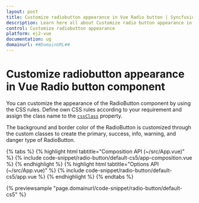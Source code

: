 ```yaml
---
layout: post
title: Customize radiobutton appearance in Vue Radio button | Syncfusion
description: Learn here all about Customize radio button appearance in Vue Radio button component of Syncfusion Essential, it's elements, and more.
control: Customize radiobutton appearance 
platform: ej2-vue
documentation: ug
domainurl: ##DomainURL##
---
```


# Customize radiobutton appearance in Vue Radio button component

You can customize the appearance of the RadioButton component by using the CSS rules. Define own CSS rules according to your requirement and assign the class name to the [`cssClass`](https://ej2.syncfusion.com/vue/documentation/api/radio-button/#cssclass) property.

The background and border color of the RadioButton is customized through the custom classes to create the primary, success, info, warning, and danger type of RadioButton.

{% tabs %}
{% highlight html tabtitle="Composition API (~/src/App.vue)" %}
{% include code-snippet/radio-button/default-cs5/app-composition.vue %}
{% endhighlight %}
{% highlight html tabtitle="Options API (~/src/App.vue)" %}
{% include code-snippet/radio-button/default-cs5/app.vue %}
{% endhighlight %}
{% endtabs %}
        
{% previewsample "page.domainurl/code-snippet/radio-button/default-cs5" %}